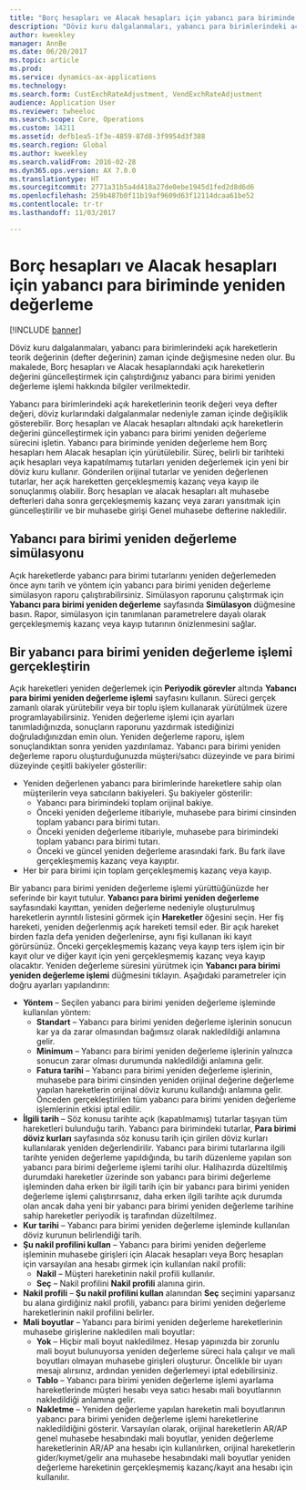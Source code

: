 ```yaml
---
title: "Borç hesapları ve Alacak hesapları için yabancı para biriminde yeniden değerleme"
description: "Döviz kuru dalgalanmaları, yabancı para birimlerindeki açık hareketlerin teorik değerinin (defter değerinin) zaman içinde değişmesine neden olur. Bu makalede, Borç hesapları ve Alacak hesaplarındaki açık hareketlerin değerini güncelleştirmek için çalıştırdığınız yabancı para birimi yeniden değerleme işlemi hakkında bilgiler verilmektedir."
author: kweekley
manager: AnnBe
ms.date: 06/20/2017
ms.topic: article
ms.prod: 
ms.service: dynamics-ax-applications
ms.technology: 
ms.search.form: CustExchRateAdjustment, VendExchRateAdjustment
audience: Application User
ms.reviewer: twheeloc
ms.search.scope: Core, Operations
ms.custom: 14211
ms.assetid: defb1ea5-1f3e-4859-87d8-3f9954d3f388
ms.search.region: Global
ms.author: kweekley
ms.search.validFrom: 2016-02-28
ms.dyn365.ops.version: AX 7.0.0
ms.translationtype: HT
ms.sourcegitcommit: 2771a31b5a4d418a27de0ebe1945d1fed2d8d6d6
ms.openlocfilehash: 259b487b0f11b19af9609d63f12114dcaa61be52
ms.contentlocale: tr-tr
ms.lasthandoff: 11/03/2017

---
```


# <a name="foreign-currency-revaluation-for-accounts-payable-and-accounts-receivable"></a>Borç hesapları ve Alacak hesapları için yabancı para biriminde yeniden değerleme

[!INCLUDE [banner](../includes/banner.md)]

Döviz kuru dalgalanmaları, yabancı para birimlerindeki açık hareketlerin teorik değerinin (defter değerinin) zaman içinde değişmesine neden olur. Bu makalede, Borç hesapları ve Alacak hesaplarındaki açık hareketlerin değerini güncelleştirmek için çalıştırdığınız yabancı para birimi yeniden değerleme işlemi hakkında bilgiler verilmektedir. 

Yabancı para birimlerindeki açık hareketlerinin teorik değeri veya defter değeri, döviz kurlarındaki dalgalanmalar nedeniyle zaman içinde değişiklik gösterebilir. Borç hesapları ve Alacak hesapları altındaki açık hareketlerin değerini güncelleştirmek için yabancı para birimi yeniden değerleme sürecini işletin. Yabancı para biriminde yeniden değerleme hem Borç hesapları hem Alacak hesapları için yürütülebilir. Süreç, belirli bir tarihteki açık hesapları veya kapatılmamış tutarları yeniden değerlemek için yeni bir döviz kuru kullanır. Gönderilen orijinal tutarlar ve yeniden değerlenen tutarlar, her açık hareketten gerçekleşmemiş kazanç veya kayıp ile sonuçlanmış olabilir. Borç hesapları ve alacak hesapları alt muhasebe defterleri daha sonra gerçekleşmemiş kazanç veya zararı yansıtmak için güncelleştirilir ve bir muhasebe girişi Genel muhasebe defterine nakledilir.

## <a name="simulate-a-foreign-currency-revaluation"></a>Yabancı para birimi yeniden değerleme simülasyonu
Açık hareketlerde yabancı para birimi tutarlarını yeniden değerlemeden önce aynı tarih ve yöntem için yabancı para birimi yeniden değerleme simülasyon raporu çalıştırabilirsiniz. Simülasyon raporunu çalıştırmak için **Yabancı para birimi yeniden değerleme** sayfasında **Simülasyon** düğmesine basın. Rapor, simülasyon için tanımlanan parametrelere dayalı olarak gerçekleşmemiş kazanç veya kayıp tutarının önizlenmesini sağlar.

## <a name="process-a-foreign-currency-revaluation"></a>Bir yabancı para birimi yeniden değerleme işlemi gerçekleştirin
Açık hareketleri yeniden değerlemek için **Periyodik görevler** altında **Yabancı para birimi yeniden değerleme işlemi** sayfasını kullanın. Süreci gerçek zamanlı olarak yürütebilir veya bir toplu işlem kullanarak yürütülmek üzere programlayabilirsiniz. Yeniden değerleme işlemi için ayarları tanımladığınızda, sonuçların raporunu yazdırmak istediğinizi doğruladığınızdan emin olun. Yeniden değerleme raporu, işlem sonuçlandıktan sonra yeniden yazdırılamaz. Yabancı para birimi yeniden değerleme raporu oluşturduğunuzda müşteri/satıcı düzeyinde ve para birimi düzeyinde çeşitli bakiyeler gösterilir:

-   Yeniden değerlenen yabancı para birimlerinde hareketlere sahip olan müşterilerin veya satıcıların bakiyeleri. Şu bakiyeler gösterilir:
    -   Yabancı para birimindeki toplam orijinal bakiye.
    -   Önceki yeniden değerleme itibariyle, muhasebe para birimi cinsinden toplam yabancı para birimi tutarı.
    -   Önceki yeniden değerleme itibariyle, muhasebe para birimindeki toplam yabancı para birimi tutarı.
    -   Önceki ve güncel yeniden değerleme arasındaki fark. Bu fark ilave gerçekleşmemiş kazanç veya kayıptır.
-   Her bir para birimi için toplam gerçekleşmemiş kazanç veya kayıp.

Bir yabancı para birimi yeniden değerleme işlemi yürüttüğünüzde her seferinde bir kayıt tutulur. **Yabancı para birimi yeniden değerleme** sayfasındaki kayıttan, yeniden değerleme nedeniyle oluşturulmuş hareketlerin ayrıntılı listesini görmek için **Hareketler** öğesini seçin. Her fiş hareketi, yeniden değerlenmiş açık hareketi temsil eder. Bir açık hareket birden fazla defa yeniden değerlenirse, aynı fişi kullanan iki kayıt görürsünüz. Önceki gerçekleşmemiş kazanç veya kayıp ters işlem için bir kayıt olur ve diğer kayıt için yeni gerçekleşmemiş kazanç veya kayıp olacaktır. Yeniden değerleme süresini yürütmek için **Yabancı para birimi yeniden değerleme işlemi** düğmesini tıklayın. Aşağıdaki parametreler için doğru ayarları yapılandırın:

-   **Yöntem** – Seçilen yabancı para birimi yeniden değerleme işleminde kullanılan yöntem:
    -   **Standart** – Yabancı para birimi yeniden değerleme işlerinin sonucun kar ya da zarar olmasından bağımsız olarak nakledildiği anlamına gelir.
    -   **Minimum** – Yabancı para birimi yeniden değerleme işlerinin yalnızca sonucun zarar olması durumunda nakledildiği anlamına gelir.
    -   **Fatura tarihi** – Yabancı para birimi yeniden değerleme işlerinin, muhasebe para birimi cinsinden yeniden orijinal değerine değerleme yapılan hareketlerin orijinal döviz kurunu kullandığı anlamına gelir. Önceden gerçekleştirilen tüm yabancı para birimi yeniden değerleme işlemlerinin etkisi iptal edilir.
-   **İlgili tarih** – Söz konusu tarihte açık (kapatılmamış) tutarlar taşıyan tüm hareketleri bulunduğu tarih. Yabancı para birimindeki tutarlar, **Para birimi döviz kurları** sayfasında söz konusu tarih için girilen döviz kurları kullanılarak yeniden değerlendirilir. Yabancı para birimi tutarlarına ilgili tarihte yeniden değerleme yapıldığında, bu tarih düzenleme yapılan son yabancı para birimi değerleme işlemi tarihi olur. Halihazırda düzeltilmiş durumdaki hareketler üzerinde son yabancı para birimi değerleme işleminden daha erken bir ilgili tarih için bir yabancı para birimi yeniden değerleme işlemi çalıştırırsanız, daha erken ilgili tarihte açık durumda olan ancak daha yeni bir yabancı para birimi yeniden değerleme tarihine sahip hareketler periyodik iş tarafından düzeltilmez.
-   **Kur tarihi** – Yabancı para birimi yeniden değerleme işleminde kullanılan döviz kurunun belirlendiği tarih.
-   **Şu nakil profilini kullan** – Yabancı para birimi yeniden değerleme işleminin muhasebe girişleri için Alacak hesapları veya Borç hesapları için varsayılan ana hesabı girmek için kullanılan nakil profili:
    -   **Nakil** – Müşteri hareketinin nakil profili kullanılır.
    -   **Seç** – Nakil profilini **Nakil profili** alanına girin.
-   **Nakil profili** – **Şu nakil profilini kullan** alanından **Seç** seçimini yaparsanız bu alana girdiğiniz nakil profili, yabancı para birimi yeniden değerleme hareketlerinin nakil profilini belirler.
-   **Mali boyutlar** – Yabancı para birimi yeniden değerleme hareketlerinin muhasebe girişlerine nakledilen mali boyutlar:
    -   **Yok** – Hiçbir mali boyut nakledilmez. Hesap yapınızda bir zorunlu mali boyut bulunuyorsa yeniden değerleme süreci hala çalışır ve mali boyutları olmayan muhasebe girişleri oluşturur. Öncelikle bir uyarı mesajı alırsınız, ardından yeniden değerlemeyi iptal edebilirsiniz.
    -   **Tablo** – Yabancı para birimi yeniden değerleme işlemi ayarlama hareketlerinde müşteri hesabı veya satıcı hesabı mali boyutlarının nakledildiği anlamına gelir.
    -   **Nakletme** – Yeniden değerleme yapılan hareketin mali boyutlarının yabancı para birimi yeniden değerleme işlemi hareketlerine nakledildiğini gösterir. Varsayılan olarak, orijinal hareketlerin AR/AP genel muhasebe hesabındaki mali boyutlar, yeniden değerleme hareketlerinin AR/AP ana hesabı için kullanılırken, orijinal hareketlerin gider/kıymet/gelir ana muhasebe hesabındaki mali boyutlar yeniden değerleme hareketinin gerçekleşmemiş kazanç/kayıt ana hesabı için kullanılır.





